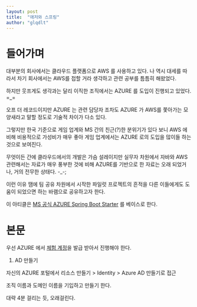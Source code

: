 ```yaml
---
layout: post
title:  "애저와 스프링"
author: "glqdlt"
---
```


# 들어가며

대부분의 회사에서는 클라우드 플랫폼으로 AWS 를 사용하고 있다. 나 역시 대세를 따라서 차기 회사에서는 AWS를 접할 거라 생각하고 관련 공부를 틈틈히 해왔었다. 

하지만 웃프게도 생각과는 달리 이직한 조직에서는 AZURE 를 도입이 진행되고 있었다. =_=

오프 더 레코드이지만 AZURE 는 관련 담당자 조차도 AZURE 가 AWS를 쫓아가는 모양새라고 말할 정도로 기술적 차이가 다소 있다.

그렇지만 한국 기준으로 게임 업계와 MS 간의 친근(?)한 분위기가 있다 보니 AWS 에 비해 비용적으로 가성비가 매우 좋아 게임 업계에서는 AZURE 로의 도입을 많이들 하는 것으로 보여진다.

무엇이든 간에 클라우드에서의 개발은 가슴 설레이지만 실무자 차원에서 자바와 AWS 관련해서는 자료가 매우 풍부한 것에 비해 AZURE를 기반으로 한 자료는 오래 되었거나, 거의 전무한 상태다. -_-;

이런 이유 땜에 팀 공유 차원에서 시작한 파일럿 프로젝트의 흔적을 다른 이들에게도 도움이 되었으면 하는 바램으로 공유하고자 한다.

이 아티클은 [MS 공식 AZURE Spring Boot Starter](https://docs.microsoft.com/ko-kr/java/azure/spring-framework/spring-boot-starters-for-azure?view=azure-java-stable) 를 베이스로 한다.

# 본문

우선 AZURE 에서 [체험 계정](https://azure.microsoft.com/ko-kr/free/)을 발급 받아서 진행해야 한다.




1. AD 만들기

자신의 AZURE 포털에서 리소스 만들기 > Identity > Azure AD 만들기로 접근

조직 이름과 도메인 이름을 기입하고 만들기 한다.

대략 4분 걸리는 듯, 오래걸린다.